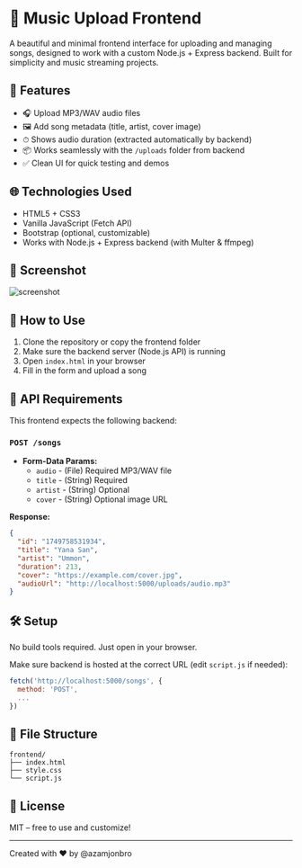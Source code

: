 # 🎵 Music Upload Frontend

A beautiful and minimal frontend interface for uploading and managing songs, designed to work with a custom Node.js + Express backend. Built for simplicity and music streaming projects.

## 🚀 Features

- 🎧 Upload MP3/WAV audio files
- 🖼 Add song metadata (title, artist, cover image)
- ⏱ Shows audio duration (extracted automatically by backend)
- 📦 Works seamlessly with the `/uploads` folder from backend
- ✅ Clean UI for quick testing and demos

## 🌐 Technologies Used

- HTML5 + CSS3
- Vanilla JavaScript (Fetch API)
- Bootstrap (optional, customizable)
- Works with Node.js + Express backend (with Multer & ffmpeg)

## 📸 Screenshot

![screenshot](https://picsum.photos/id/300/800/300)

## 📂 How to Use

1. Clone the repository or copy the frontend folder
2. Make sure the backend server (Node.js API) is running
3. Open `index.html` in your browser
4. Fill in the form and upload a song

## 🧩 API Requirements

This frontend expects the following backend:

### `POST /songs`

- **Form-Data Params:**
  - `audio` - (File) Required MP3/WAV file
  - `title` - (String) Required
  - `artist` - (String) Optional
  - `cover` - (String) Optional image URL

**Response:**
```json
{
  "id": "1749758531934",
  "title": "Yana San",
  "artist": "Ummon",
  "duration": 213,
  "cover": "https://example.com/cover.jpg",
  "audioUrl": "http://localhost:5000/uploads/audio.mp3"
}
```

## 🛠 Setup

No build tools required. Just open in your browser.

Make sure backend is hosted at the correct URL (edit `script.js` if needed):

```js
fetch('http://localhost:5000/songs', {
  method: 'POST',
  ...
})
```

## 📁 File Structure

```
frontend/
├── index.html
├── style.css
└── script.js
```

## 📝 License

MIT – free to use and customize!

---

Created with ❤️ by @azamjonbro
